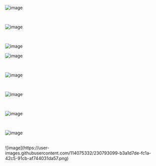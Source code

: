 
![image](https://user-images.githubusercontent.com/114075332/230792756-08abccbe-1a41-43a3-b6f9-42e8e96c3ac7.png)

<br>

![image](https://user-images.githubusercontent.com/114075332/230792809-06de944b-9553-4ccb-aa87-97b49095bf87.png)

<br>

![image](https://user-images.githubusercontent.com/114075332/230792823-977e6af4-6350-4d4c-9680-188c38a89a1e.png)
<br>

![image](https://user-images.githubusercontent.com/114075332/230792858-282fb465-fc1f-4203-903a-8aea479192d8.png)


<br>

![image](https://user-images.githubusercontent.com/114075332/230792955-778cd829-0fac-43b6-9407-d046e2df8ae1.png)


<br>

![image](https://user-images.githubusercontent.com/114075332/230792971-1890ee5c-9383-4bff-b43b-e5a21d7c7d86.png)


<br>

![image](https://user-images.githubusercontent.com/114075332/230792998-15112a88-eb04-460b-b8a9-261b73e49aec.png)


<br>

![image](https://user-images.githubusercontent.com/114075332/230793061-c4527076-321c-43f0-a43b-8a413f39836f.png)


<br>
![image](https://user-images.githubusercontent.com/114075332/230793099-b3a1d7de-fc1a-42c5-91cb-af744031da57.png)



<br>

<br>

<br>
